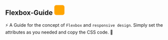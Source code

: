 ## Flexbox-Guide <img src="./public/logo.png" width=32px/>

⚡ A Guide for the concept of `Flexbox` and `responsive design`. Simply set the attributes as you needed and copy the CSS code. 🎉
